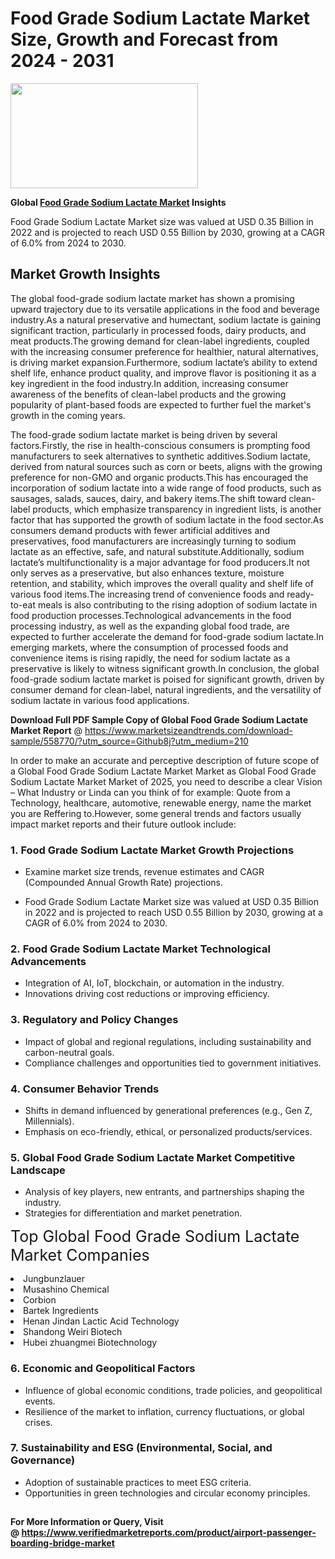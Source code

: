 <H1>Food Grade Sodium Lactate Market Size, Growth and Forecast from 2024 - 2031</H1><img class="aligncenter size-medium wp-image-584254" src="https://thirdeyenews.in/wp-content/uploads/2024/09/Global-Market-Research-300x168.jpeg" alt="" width="300" height="168" /><p><strong>Global&nbsp;<a href="https://www.marketsizeandtrends.com/download-sample/558770/?utm_source=Github8j?utm_medium=210">Food Grade Sodium Lactate Market</a> Insights</strong></p><p>Food Grade Sodium Lactate Market size was valued at USD 0.35 Billion in 2022 and is projected to reach USD 0.55 Billion by 2030, growing at a CAGR of 6.0% from 2024 to 2030.</p><p><h2>Market Growth Insights</h2> <p>The global food-grade sodium lactate market has shown a promising upward trajectory due to its versatile applications in the food and beverage industry.As a natural preservative and humectant, sodium lactate is gaining significant traction, particularly in processed foods, dairy products, and meat products.The growing demand for clean-label ingredients, coupled with the increasing consumer preference for healthier, natural alternatives, is driving market expansion.Furthermore, sodium lactate’s ability to extend shelf life, enhance product quality, and improve flavor is positioning it as a key ingredient in the food industry.In addition, increasing consumer awareness of the benefits of clean-label products and the growing popularity of plant-based foods are expected to further fuel the market's growth in the coming years.</p> <p>The food-grade sodium lactate market is being driven by several factors.Firstly, the rise in health-conscious consumers is prompting food manufacturers to seek alternatives to synthetic additives.Sodium lactate, derived from natural sources such as corn or beets, aligns with the growing preference for non-GMO and organic products.This has encouraged the incorporation of sodium lactate into a wide range of food products, such as sausages, salads, sauces, dairy, and bakery items.The shift toward clean-label products, which emphasize transparency in ingredient lists, is another factor that has supported the growth of sodium lactate in the food sector.As consumers demand products with fewer artificial additives and preservatives, food manufacturers are increasingly turning to sodium lactate as an effective, safe, and natural substitute.Additionally, sodium lactate’s multifunctionality is a major advantage for food producers.It not only serves as a preservative, but also enhances texture, moisture retention, and stability, which improves the overall quality and shelf life of various food items.The increasing trend of convenience foods and ready-to-eat meals is also contributing to the rising adoption of sodium lactate in food production processes.Technological advancements in the food processing industry, as well as the expanding global food trade, are expected to further accelerate the demand for food-grade sodium lactate.In emerging markets, where the consumption of processed foods and convenience items is rising rapidly, the need for sodium lactate as a preservative is likely to witness significant growth.In conclusion, the global food-grade sodium lactate market is poised for significant growth, driven by consumer demand for clean-label, natural ingredients, and the versatility of sodium lactate in various food applications.<p><span class=""><strong>Download Full PDF Sample Copy of Global Food Grade Sodium Lactate Market Report</strong> @ <a href="https://www.marketsizeandtrends.com/download-sample/558770/?utm_source=Github8j?utm_medium=210" target="_blank">https://www.marketsizeandtrends.com/download-sample/558770/?utm_source=Github8j?utm_medium=210</a></span></p><p>In order to make an accurate and perceptive description of future scope of a Global&nbsp;Food Grade Sodium Lactate Market Market as Global&nbsp;Food Grade Sodium Lactate Market Market of 2025, you need to describe a clear Vision &ndash; What Industry or Linda can you think of for example: Quote from a Technology, healthcare, automotive, renewable energy, name the market you are Reffering to.However, some general trends and factors usually impact market reports and their future outlook include:</p><h3>1.&nbsp;<strong>Food Grade Sodium Lactate Market Growth Projections</strong></h3><ul><li>Examine market size trends, revenue estimates and CAGR (Compounded Annual Growth Rate) projections.</li><li><p>Food Grade Sodium Lactate Market size was valued at USD 0.35 Billion in 2022 and is projected to reach USD 0.55 Billion by 2030, growing at a CAGR of 6.0% from 2024 to 2030.</p></li></ul><h3>2.&nbsp;<strong>Food Grade Sodium Lactate Market Technological Advancements</strong></h3><ul><li>Integration of AI, IoT, blockchain, or automation in the industry.</li><li>Innovations driving cost reductions or improving efficiency.</li></ul><h3>3.&nbsp;<strong>Regulatory and Policy Changes</strong></h3><ul><li>Impact of global and regional regulations, including sustainability and carbon-neutral goals.</li><li>Compliance challenges and opportunities tied to government initiatives.</li></ul><h3>4.&nbsp;<strong>Consumer Behavior Trends</strong></h3><ul><li>Shifts in demand influenced by generational preferences (e.g., Gen Z, Millennials).</li><li>Emphasis on eco-friendly, ethical, or personalized products/services.</li></ul><h3>5.&nbsp;<strong>Global Food Grade Sodium Lactate Market Competitive Landscape</strong></h3><ul><li>Analysis of key players, new entrants, and partnerships shaping the industry.</li><li>Strategies for differentiation and market penetration.</li></ul><p data-pm-slice="1 1 []"><span style="color: inherit; font-family: inherit; font-size: 25px;">Top Global Food Grade Sodium Lactate Market Companies</span></p><div class="" data-test-id=""><p><li>Jungbunzlauer</li><li> Musashino Chemical</li><li> Corbion</li><li> Bartek Ingredients</li><li> Henan Jindan Lactic Acid Technology</li><li> Shandong Weiri Biotech</li><li> Hubei zhuangmei Biotechnology</li></p></div><h3>6.&nbsp;<strong>Economic and Geopolitical Factors</strong></h3><ul><li>Influence of global economic conditions, trade policies, and geopolitical events.</li><li>Resilience of the market to inflation, currency fluctuations, or global crises.</li></ul><h3>7.&nbsp;<strong>Sustainability and ESG (Environmental, Social, and Governance)</strong></h3><ul><li>Adoption of sustainable practices to meet ESG criteria.</li><li>Opportunities in green technologies and circular economy principles.</li></ul><h2><strong style="font-size: 14px;">For More Information or Query, Visit @&nbsp;</strong><a style="background-color: #ffffff; font-size: 14px;" href="https://www.marketsizeandtrends.com/report/food-grade-sodium-lactate-market/" target="_blank">https://www.verifiedmarketreports.com/product/airport-passenger-boarding-bridge-market</a></h2>